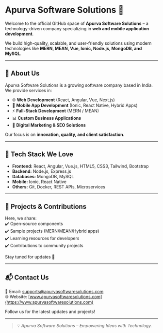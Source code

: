 # Apurva Software Solutions 🚀

Welcome to the official GitHub space of **Apurva Software Solutions** – a technology-driven company specializing in **web and mobile application development**.  

We build high-quality, scalable, and user-friendly solutions using modern technologies like **MERN, MEAN, Vue, Ionic, Node.js, MongoDB, and MySQL**.

---

## 🌟 About Us

Apurva Software Solutions is a growing software company based in India.  
We provide services in:

- 🌐 **Web Development** (React, Angular, Vue, Next.js)  
- 📱 **Mobile App Development** (Ionic, React Native, Hybrid Apps)  
- ⚡ **Full-Stack Development** (MERN / MEAN)  
- 📊 **Custom Business Applications**  
- 📢 **Digital Marketing & SEO Solutions**  

Our focus is on **innovation, quality, and client satisfaction**.

---

## 🔧 Tech Stack We Love

- **Frontend:** React, Angular, Vue.js, HTML5, CSS3, Tailwind, Bootstrap  
- **Backend:** Node.js, Express.js  
- **Databases:** MongoDB, MySQL  
- **Mobile:** Ionic, React Native  
- **Others:** Git, Docker, REST APIs, Microservices  

---

## 📂 Projects & Contributions

Here, we share:  
✔️ Open-source components  
✔️ Sample projects (MERN/MEAN/Hybrid apps)  
✔️ Learning resources for developers  
✔️ Contributions to community projects  

Stay tuned for updates 🚀  

---

## 📬 Contact Us

📧 Email: supports@apurvasoftwaresolutions.com  
🌐 Website: [www.apurvasoftwaresolutions.com](https://www.apurvasoftwaresolutions.com)  

Follow us for the latest updates and projects!  

---

> 💡 *Apurva Software Solutions – Empowering Ideas with Technology.*
